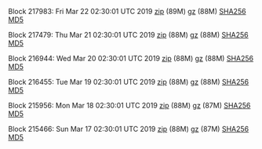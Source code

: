 Block 217983: Fri Mar 22 02:30:01 UTC 2019 [zip](https://files.01coin.io/mainnet/2019-03-22/bootstrap.dat.zip) (89M) [gz](https://files.01coin.io/mainnet/2019-03-22/bootstrap.dat.tar.gz) (88M) [SHA256](https://files.01coin.io/mainnet/2019-03-22/sha256.txt) [MD5](https://files.01coin.io/mainnet/2019-03-22/md5.txt)

Block 217479: Thu Mar 21 02:30:01 UTC 2019 [zip](https://files.01coin.io/mainnet/2019-03-21/bootstrap.dat.zip) (88M) [gz](https://files.01coin.io/mainnet/2019-03-21/bootstrap.dat.tar.gz) (88M) [SHA256](https://files.01coin.io/mainnet/2019-03-21/sha256.txt) [MD5](https://files.01coin.io/mainnet/2019-03-21/md5.txt)

Block 216944: Wed Mar 20 02:30:01 UTC 2019 [zip](https://files.01coin.io/mainnet/2019-03-20/bootstrap.dat.zip) (88M) [gz](https://files.01coin.io/mainnet/2019-03-20/bootstrap.dat.tar.gz) (88M) [SHA256](https://files.01coin.io/mainnet/2019-03-20/sha256.txt) [MD5](https://files.01coin.io/mainnet/2019-03-20/md5.txt)

Block 216455: Tue Mar 19 02:30:01 UTC 2019 [zip](https://files.01coin.io/mainnet/2019-03-19/bootstrap.dat.zip) (88M) [gz](https://files.01coin.io/mainnet/2019-03-19/bootstrap.dat.tar.gz) (88M) [SHA256](https://files.01coin.io/mainnet/2019-03-19/sha256.txt) [MD5](https://files.01coin.io/mainnet/2019-03-19/md5.txt)

Block 215956: Mon Mar 18 02:30:01 UTC 2019 [zip](https://files.01coin.io/mainnet/2019-03-18/bootstrap.dat.zip) (88M) [gz](https://files.01coin.io/mainnet/2019-03-18/bootstrap.dat.tar.gz) (87M) [SHA256](https://files.01coin.io/mainnet/2019-03-18/sha256.txt) [MD5](https://files.01coin.io/mainnet/2019-03-18/md5.txt)

Block 215466: Sun Mar 17 02:30:01 UTC 2019 [zip](https://files.01coin.io/mainnet/2019-03-17/bootstrap.dat.zip) (88M) [gz](https://files.01coin.io/mainnet/2019-03-17/bootstrap.dat.tar.gz) (87M) [SHA256](https://files.01coin.io/mainnet/2019-03-17/sha256.txt) [MD5](https://files.01coin.io/mainnet/2019-03-17/md5.txt)
